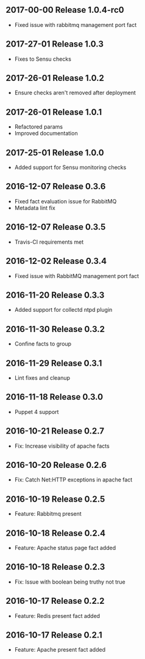 ## 2017-00-00 Release 1.0.4-rc0

* Fixed issue with rabbitmq management port fact

## 2017-27-01 Release 1.0.3

* Fixes to Sensu checks

## 2017-26-01 Release 1.0.2

* Ensure checks aren't removed after deployment

## 2017-26-01 Release 1.0.1

* Refactored params
* Improved documentation

## 2017-25-01 Release 1.0.0

* Added support for Sensu monitoring checks

## 2016-12-07 Release 0.3.6

* Fixed fact evaluation issue for RabbitMQ 
* Metadata lint fix

## 2016-12-07 Release 0.3.5

* Travis-CI requirements met

## 2016-12-02 Release 0.3.4

* Fixed issue with RabbitMQ management port fact

## 2016-11-20 Release 0.3.3

* Added support for collectd ntpd plugin

## 2016-11-30 Release 0.3.2

* Confine facts to group

## 2016-11-29 Release 0.3.1

* Lint fixes and cleanup

## 2016-11-18 Release 0.3.0

* Puppet 4 support

## 2016-10-21 Release 0.2.7

* Fix: Increase visibility of apache facts

## 2016-10-20 Release 0.2.6

* Fix: Catch Net:HTTP exceptions in apache fact

## 2016-10-19 Release 0.2.5

* Feature: Rabbitmq present

## 2016-10-18 Release 0.2.4

* Feature: Apache status page fact added

## 2016-10-18 Release 0.2.3

* Fix: Issue with boolean being truthy not true

## 2016-10-17 Release 0.2.2

* Feature: Redis present fact added

## 2016-10-17 Release 0.2.1

* Feature: Apache present fact added
